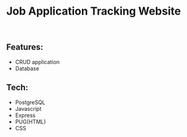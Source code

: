 <h1>Job Application Tracking Website</h1>
<br>
<h2>Features:</h2>
<ul>
  <li>CRUD application</li>
  <li>Database</li>
</ul>

<h2>Tech:</h2>
<ul>
  <li>PostgreSQL</li>
  <li>Javascript</li>
  <li>Express</li>
  <li>PUG(HTML)</li>
  <li>CSS</li>
</ul>


